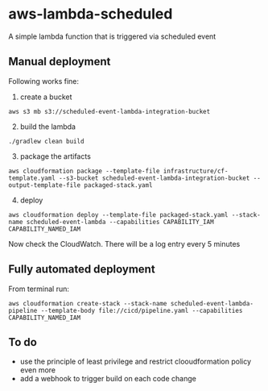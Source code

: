 # aws-lambda-scheduled

A simple lambda function that is triggered via scheduled event

## Manual deployment

Following works fine:

1. create a bucket
```
aws s3 mb s3://scheduled-event-lambda-integration-bucket
```
2. build the lambda
```
./gradlew clean build
```
3. package the artifacts
```
aws cloudformation package --template-file infrastructure/cf-template.yaml --s3-bucket scheduled-event-lambda-integration-bucket --output-template-file packaged-stack.yaml
```
4. deploy
```
aws cloudformation deploy --template-file packaged-stack.yaml --stack-name scheduled-event-lambda --capabilities CAPABILITY_IAM CAPABILITY_NAMED_IAM
```

Now check the CloudWatch. There will be a log entry every 5 minutes

## Fully automated deployment

From terminal run:

```
aws cloudformation create-stack --stack-name scheduled-event-lambda-pipeline --template-body file://cicd/pipeline.yaml --capabilities CAPABILITY_NAMED_IAM
```

## To do
- use the principle of least privilege and restrict clooudformation policy even more
- add a webhook to trigger build on each code change
